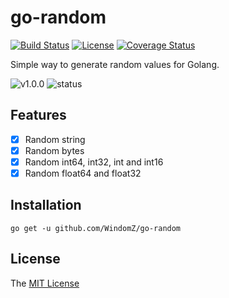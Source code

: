 # go-random
[![Build Status](https://travis-ci.org/WindomZ/go-random.svg?branch=master)](https://travis-ci.org/WindomZ/go-random)
[![License](https://img.shields.io/badge/license-MIT-green.svg)](https://opensource.org/licenses/MIT)
[![Coverage Status](https://coveralls.io/repos/github/WindomZ/go-random/badge.svg?branch=dev)](https://coveralls.io/github/WindomZ/go-random?branch=dev)

Simple way to generate random values for Golang.

![v1.0.0](https://img.shields.io/badge/version-v1.0.0-blue.svg)
![status](https://img.shields.io/badge/status-stable-green.svg)

## Features

- [x] Random string
- [x] Random bytes
- [x] Random int64, int32, int and int16
- [x] Random float64 and float32

## Installation

```
go get -u github.com/WindomZ/go-random
```

## License

The [MIT License](https://github.com/WindomZ/go-random/blob/master/LICENSE)
